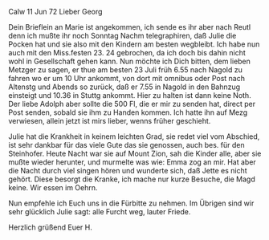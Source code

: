  Calw 11 Jun 72
Lieber Georg

Dein Brieflein an Marie ist angekommen, ich sende es ihr aber nach Reutl denn ich mußte ihr noch Sonntag Nachm telegraphiren, daß Julie die Pocken hat und sie also mit den Kindern am besten wegbleibt. Ich habe nun auch mit den Miss.festen 23. 24 gebrochen, da ich doch bis dahin nicht wohl in Gesellschaft gehen kann. Nun möchte ich Dich bitten, dem lieben Metzger zu sagen, er thue am besten 23 Juli früh 6.55 nach Nagold zu fahren wo er um 10 Uhr ankommt, von dort mit omnibus oder Post nach Altenstg und Abends so zurück, daß er 7.55 in Nagold in den Bahnzug einsteigt und 10.36 in Stuttg ankommt. Hier zu halten ist dann keine Noth. Der liebe Adolph aber sollte die 500 Fl, die er mir zu senden hat, direct per Post senden, sobald sie ihm zu Handen kommen. Ich hatte ihn auf Mezg verwiesen, allein jetzt ist mirs lieber, wenns früher geschieht.

Julie hat die Krankheit in keinem leichten Grad, sie redet viel vom Abschied, ist sehr dankbar für das viele Gute das sie genossen, auch bes. für den Steinhofer. Heute Nacht war sie auf Mount Zion, sah die Kinder alle, aber sie mußte wieder herunter, und murmelte was wie: Emma zog an mir. Hat aber die Nacht durch viel singen hören und wunderte sich, daß Jette es nicht gehört. Diese besorgt die Kranke, ich mache nur kurze Besuche, die Magd keine. Wir essen im Oehrn.

Nun empfehle ich Euch uns in die Fürbitte zu nehmen. Im Übrigen sind wir sehr glücklich Julie sagt: alle Furcht weg, lauter Friede.

 Herzlich grüßend
 Euer H.
